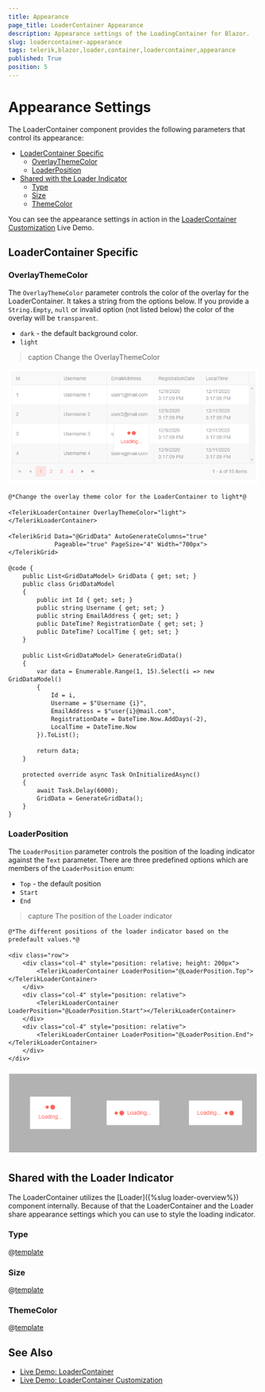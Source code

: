 ```yaml
---
title: Appearance
page_title: LoaderContainer Appearance
description: Appearance settings of the LoadingContainer for Blazor.
slug: loadercontainer-appearance
tags: telerik,blazor,loader,container,loadercontainer,appearance
published: True
position: 5
---
```


# Appearance Settings

The LoaderContainer component provides the following parameters that control its appearance:

* [LoaderContainer Specific](#loadercontainer-specific)
    * [OverlayThemeColor](#overlaythemecolor)
    * [LoaderPosition](#loaderposition)
* [Shared with the Loader Indicator](#shared-with-the-loader-indicator)
    * [Type](#type)
    * [Size](#size)
    * [ThemeColor](#themecolor)
    
You can see the appearance settings in action in the [LoaderContainer Customization](https://demos.telerik.com/blazor-ui/loadercontainer/customization) Live Demo.

## LoaderContainer Specific

### OverlayThemeColor

The `OverlayThemeColor` parameter controls the color of the overlay for the LoaderContainer. It takes a string from the options below. If you provide a `String.Empty`, `null` or invalid option (not listed below) the color of the overlay will be `transparent`.

* `dark` - the default background color.
* `light`

>caption Change the OverlayThemeColor

![](images/loadercontainer-overlaythemecolor-light-screenshot.png)

````CSHTML
@*Change the overlay theme color for the LoaderContainer to light*@

<TelerikLoaderContainer OverlayThemeColor="light">
</TelerikLoaderContainer>

<TelerikGrid Data="@GridData" AutoGenerateColumns="true"
             Pageable="true" PageSize="4" Width="700px">
</TelerikGrid>

@code {
    public List<GridDataModel> GridData { get; set; }
    public class GridDataModel
    {
        public int Id { get; set; }
        public string Username { get; set; }
        public string EmailAddress { get; set; }
        public DateTime? RegistrationDate { get; set; }
        public DateTime? LocalTime { get; set; }
    }

    public List<GridDataModel> GenerateGridData()
    {
        var data = Enumerable.Range(1, 15).Select(i => new GridDataModel()
        {
            Id = i,
            Username = $"Username {i}",
            EmailAddress = $"user{i}@mail.com",
            RegistrationDate = DateTime.Now.AddDays(-2),
            LocalTime = DateTime.Now
        }).ToList();

        return data;
    }

    protected override async Task OnInitializedAsync()
    {
        await Task.Delay(6000);
        GridData = GenerateGridData();
    }
}
````

### LoaderPosition

The `LoaderPosition` parameter controls the position of the loading indicator against the `Text` parameter. There are three predefined options which are members of the `LoaderPosition` enum:

* `Top` - the default position
* `Start`
* `End`

>capture The position of the Loader indicator

````CSHTML
@*The different positions of the loader indicator based on the predefault values.*@

<div class="row">
    <div class="col-4" style="position: relative; height: 200px">
        <TelerikLoaderContainer LoaderPosition="@LoaderPosition.Top"></TelerikLoaderContainer>
    </div>
    <div class="col-4" style="position: relative">
        <TelerikLoaderContainer LoaderPosition="@LoaderPosition.Start"></TelerikLoaderContainer>
    </div>
    <div class="col-4" style="position: relative"> 
        <TelerikLoaderContainer LoaderPosition="@LoaderPosition.End"></TelerikLoaderContainer>
    </div>
</div>
````

![](images/loadercontainer-loader-position.png)

## Shared with the Loader Indicator

The LoaderContainer utilizes the [Loader]({%slug loader-overview%}) component internally. Because of that the LoaderContainer and the Loader share appearance settings which you can use to style the loading indicator. 

### Type

@[template](/_contentTemplates/loaders/type.md#loaders-type)

### Size

@[template](/_contentTemplates/loaders/size.md#loaders-size)

### ThemeColor

@[template](/_contentTemplates/loaders/themeColor.md#loaders-theme-color)

## See Also

  * [Live Demo: LoaderContainer](https://demos.telerik.com/blazor-ui/loadercontainer/overview)
  * [Live Demo: LoaderContainer Customization](https://demos.telerik.com/blazor-ui/loadercontainer/customization)
